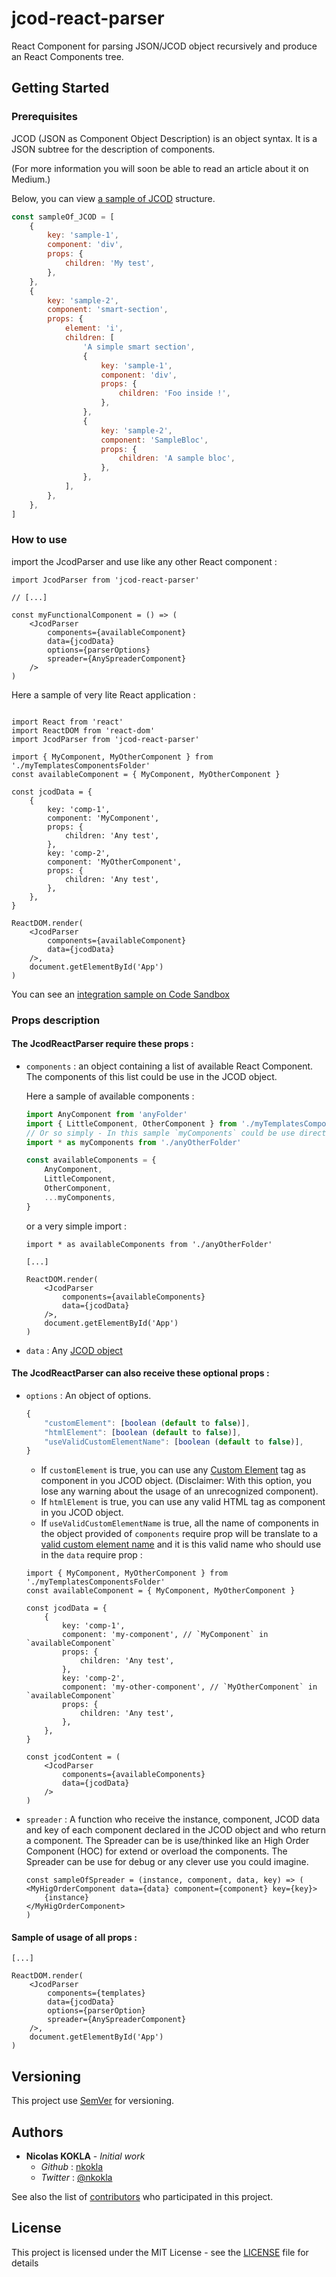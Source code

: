 # jcod-react-parser

React Component for parsing JSON/JCOD object recursively and produce an React Components tree.

## Getting Started

### Prerequisites

JCOD (JSON as Component Object Description) is an object syntax. It is a JSON subtree for the description of components.

(For more information you will soon be able to read an article about it on Medium.)

Below, you can view [a sample of JCOD](#sample-of-jcod) structure.

```javascript
const sampleOf_JCOD = [
    {
        key: 'sample-1',
        component: 'div',
        props: {
            children: 'My test',
        },
    },
    {
        key: 'sample-2',
        component: 'smart-section',
        props: {
            element: 'i',
            children: [
                'A simple smart section',
                {
                    key: 'sample-1',
                    component: 'div',
                    props: {
                        children: 'Foo inside !',
                    },
                },
                {
                    key: 'sample-2',
                    component: 'SampleBloc',
                    props: {
                        children: 'A sample bloc',
                    },
                },
            ],
        },
    },
]
```

### How to use

import the JcodParser and use like any other React component :

```JSX
import JcodParser from 'jcod-react-parser'

// [...]

const myFunctionalComponent = () => (
    <JcodParser
        components={availableComponent}
        data={jcodData}
        options={parserOptions}
        spreader={AnySpreaderComponent}
    />
)
```

Here a sample of very lite React application :

```JSX

import React from 'react'
import ReactDOM from 'react-dom'
import JcodParser from 'jcod-react-parser'

import { MyComponent, MyOtherComponent } from './myTemplatesComponentsFolder'
const availableComponent = { MyComponent, MyOtherComponent }

const jcodData = {
    {
        key: 'comp-1',
        component: 'MyComponent',
        props: {
            children: 'Any test',
        },
        key: 'comp-2',
        component: 'MyOtherComponent',
        props: {
            children: 'Any test',
        },
    },
}

ReactDOM.render(
    <JcodParser
        components={availableComponent}
        data={jcodData}
    />,
    document.getElementById('App')
)

```

You can see an [integration sample on Code Sandbox](https://codesandbox.io/s/jcod-sample-with-react-kqj75?fontsize=14)

### Props description

#### The JcodReactParser require these props :

-   `components` : an object containing a list of available React Component. The components of this list could be use in the JCOD object.

    Here a sample of available components :

    ```JavaScript
    import AnyComponent from 'anyFolder'
    import { LittleComponent, OtherComponent } from './myTemplatesComponentsFolder'
    // Or so simply - In this sample `myComponents` could be use directly as value of `components` props :
    import * as myComponents from './anyOtherFolder'

    const availableComponents = {
        AnyComponent,
        LittleComponent,
        OtherComponent,
        ...myComponents,
    }
    ```

    or a very simple import :

    ```JSX
    import * as availableComponents from './anyOtherFolder'

    [...]

    ReactDOM.render(
        <JcodParser
            components={availableComponents}
            data={jcodData}
        />,
        document.getElementById('App')
    )

    ```

-   `data` : Any [JCOD object](#prerequisites)

#### The JcodReactParser can also receive these optional props :

-   `options` : An object of options.

    ```JavaScript
    {
        "customElement": [boolean (default to false)],
        "htmlElement": [boolean (default to false)],
        "useValidCustomElementName": [boolean (default to false)],
    }
    ```

    -   If `customElement` is true, you can use any [Custom Element](https://developer.mozilla.org/en-US/docs/Web/Web_Components/Using_custom_elements) tag as component in you JCOD object. (Disclaimer: With this option, you lose any warning about the usage of an unrecognized component).
    -   If `htmlElement` is true, you can use any valid HTML tag as component in you JCOD object.
    -   If `useValidCustomElementName` is true, all the name of components in the object provided of `components` require prop will be translate to a [valid custom element name](http://w3c.github.io/webcomponents/spec/custom/#valid-custom-element-name) and it is this valid name who should use in the `data` require prop :

    ```JSX
    import { MyComponent, MyOtherComponent } from './myTemplatesComponentsFolder'
    const availableComponent = { MyComponent, MyOtherComponent }

    const jcodData = {
        {
            key: 'comp-1',
            component: 'my-component', // `MyComponent` in `availableComponent`
            props: {
                children: 'Any test',
            },
            key: 'comp-2',
            component: 'my-other-component', // `MyOtherComponent` in `availableComponent`
            props: {
                children: 'Any test',
            },
        },
    }

    const jcodContent = (
        <JcodParser
            components={availableComponents}
            data={jcodData}
        />
    )
    ```

-   `spreader` : A function who receive the instance, component, JCOD data and key of each component declared in the JCOD object and who return a component. The Spreader can be is use/thinked like an High Order Component (HOC) for extend or overload the components. The Spreader can be use for debug or any clever use you could imagine.

    ```JSX
    const sampleOfSpreader = (instance, component, data, key) => (
    <MyHigOrderComponent data={data} component={component} key={key}>
        {instance}
    </MyHigOrderComponent>
    )
    ```

#### Sample of usage of all props :

```JSX
[...]

ReactDOM.render(
    <JcodParser
        components={templates}
        data={jcodData}
        options={parserOption}
        spreader={AnySpreaderComponent}
    />,
    document.getElementById('App')
)

```

## Versioning

This project use [SemVer](http://semver.org/) for versioning.

## Authors

-   **Nicolas KOKLA** - _Initial work_
    -   _Github_ : [nkokla](https://github.com/nkokla)
    -   _Twitter_ : [@nkokla](https://twitter.com/nkokla)

See also the list of [contributors](https://github.com/nkokla/jcod-react-parser/contributors) who participated in this project.

## License

This project is licensed under the MIT License - see the [LICENSE](LICENSE) file for details
